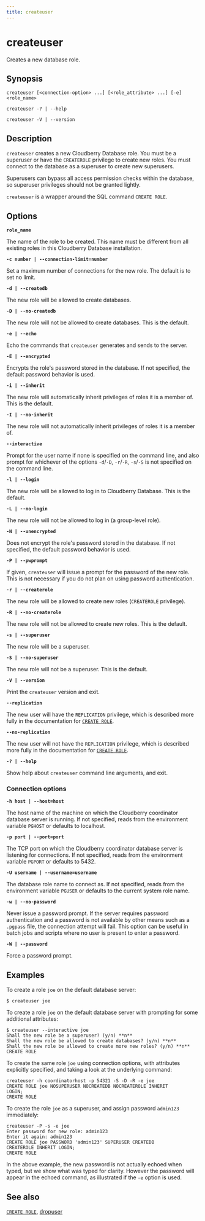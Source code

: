 ```yaml
---
title: createuser
---
```


# createuser

Creates a new database role.

## Synopsis

```shell
createuser [<connection-option> ...] [<role_attribute> ...] [-e] <role_name>

createuser -? | --help 

createuser -V | --version
```

## Description

`createuser` creates a new Cloudberry Database role. You must be a superuser or have the `CREATEROLE` privilege to create new roles. You must connect to the database as a superuser to create new superusers.

Superusers can bypass all access permission checks within the database, so superuser privileges should not be granted lightly.

`createuser` is a wrapper around the SQL command `CREATE ROLE`.

## Options

**`role_name`**

The name of the role to be created. This name must be different from all existing roles in this Cloudberry Database installation.

**`-c number | --connection-limit=number`**

Set a maximum number of connections for the new role. The default is to set no limit.

**`-d | --createdb`**

The new role will be allowed to create databases.

**`-D | --no-createdb`**

The new role will not be allowed to create databases. This is the default.

**`-e | --echo`**

Echo the commands that `createuser` generates and sends to the server.

**`-E | --encrypted`**

Encrypts the role's password stored in the database. If not specified, the default password behavior is used.

**`-i | --inherit`**

The new role will automatically inherit privileges of roles it is a member of. This is the default.

**`-I | --no-inherit`**

The new role will not automatically inherit privileges of roles it is a member of.

**`--interactive`**

Prompt for the user name if none is specified on the command line, and also prompt for whichever of the options `-d`/`-D`, `-r`/`-R`, `-s`/`-S` is not specified on the command line.

**`-l | --login`**

The new role will be allowed to log in to Cloudberry Database. This is the default.

**`-L | --no-login`**

The new role will not be allowed to log in (a group-level role).

**`-N | --unencrypted`**

Does not encrypt the role's password stored in the database. If not specified, the default password behavior is used.

**`-P | --pwprompt`**

If given, `createuser` will issue a prompt for the password of the new role. This is not necessary if you do not plan on using password authentication.

**`-r | --createrole`**

The new role will be allowed to create new roles (`CREATEROLE` privilege).

**`-R | --no-createrole`**

The new role will not be allowed to create new roles. This is the default.

**`-s | --superuser`**

The new role will be a superuser.

**`-S | --no-superuser`**

The new role will not be a superuser. This is the default.

**`-V | --version`**

Print the `createuser` version and exit.

**`--replication`**

The new user will have the `REPLICATION` privilege, which is described more fully in the documentation for [`CREATE ROLE`](/i18n/zh/docusaurus-plugin-content-docs/current/sql-stmts/sql-stmt-create-role.md).

**`--no-replication`**

The new user will not have the `REPLICATION` privilege, which is described more fully in the documentation for [`CREATE ROLE`](/i18n/zh/docusaurus-plugin-content-docs/current/sql-stmts/sql-stmt-create-role.md).

**`-? | --help`**

Show help about `createuser` command line arguments, and exit.

### Connection options

**`-h host | --host=host`**

The host name of the machine on which the Cloudberry coordinator database server is running. If not specified, reads from the environment variable `PGHOST` or defaults to localhost.

**`-p port | --port=port`**

The TCP port on which the Cloudberry coordinator database server is listening for connections. If not specified, reads from the environment variable `PGPORT` or defaults to 5432.

**`-U username | --username=username`**

The database role name to connect as. If not specified, reads from the environment variable `PGUSER` or defaults to the current system role name.

**`-w | --no-password`**

Never issue a password prompt. If the server requires password authentication and a password is not available by other means such as a `.pgpass` file, the connection attempt will fail. This option can be useful in batch jobs and scripts where no user is present to enter a password.

**`-W | --password`**

Force a password prompt.

## Examples

To create a role `joe` on the default database server:

```shell
$ createuser joe
```

To create a role `joe` on the default database server with prompting for some additional attributes:

```shell
$ createuser --interactive joe
Shall the new role be a superuser? (y/n) **n**
Shall the new role be allowed to create databases? (y/n) **n**
Shall the new role be allowed to create more new roles? (y/n) **n**
CREATE ROLE
```

To create the same role `joe` using connection options, with attributes explicitly specified, and taking a look at the underlying command:

```shell
createuser -h coordinatorhost -p 54321 -S -D -R -e joe
CREATE ROLE joe NOSUPERUSER NOCREATEDB NOCREATEROLE INHERIT 
LOGIN;
CREATE ROLE
```

To create the role `joe` as a superuser, and assign password `admin123` immediately:

```shell
createuser -P -s -e joe
Enter password for new role: admin123
Enter it again: admin123
CREATE ROLE joe PASSWORD 'admin123' SUPERUSER CREATEDB 
CREATEROLE INHERIT LOGIN;
CREATE ROLE
```

In the above example, the new password is not actually echoed when typed, but we show what was typed for clarity. However the password will appear in the echoed command, as illustrated if the `-e` option is used.

## See also

[`CREATE ROLE`](/i18n/zh/docusaurus-plugin-content-docs/current/sql-stmts/sql-stmt-create-role.md), [dropuser](/i18n/zh/docusaurus-plugin-content-docs/current/db-utilities/db-util-dropuser.md)
